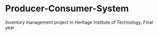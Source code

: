 # Producer-Consumer-System
Inventory management project in Heritage Institute of Technology, Final year
